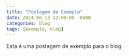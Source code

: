 ```yaml
---
title: "Postagem de Exemplo"
date: 2024-08-13 12:00:00 -0400
categories: blog
tags: [exemplo, blog]
---
```


Esta é uma postagem de exemplo para o blog.
